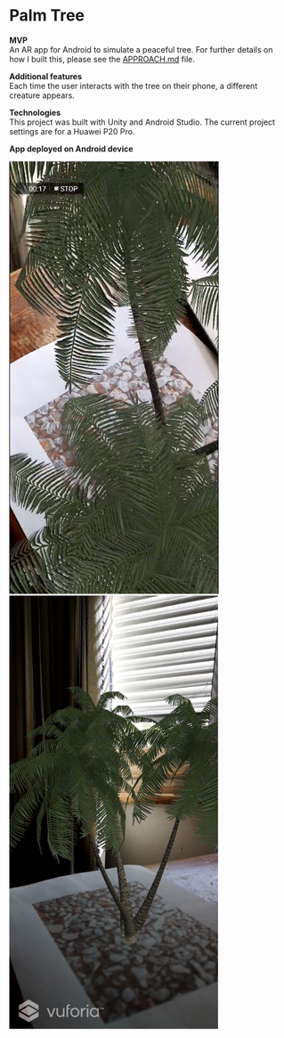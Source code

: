 # Palm Tree
**MVP** 
<br>An AR app for Android to simulate a peaceful tree. For further details on how I built this, please see the [APPROACH.md](APPROACH.md) file.

**Additional features** <br>
Each time the user interacts with the tree on their phone, a different creature appears.

**Technologies** <br>
This project was built with Unity and Android Studio. The current project settings are for a Huawei P20 Pro.

<!-- ![top](images/AR_top.png)
_AR simulation on webcam._ -->


**App deployed on Android device**

![ar_tree_side](images/17.png)
<img src="images/treeandroid.jpg" height="778" />